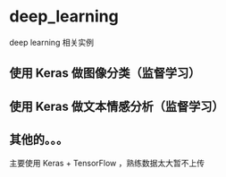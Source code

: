 # deep_learning
deep learning 相关实例

## 使用 Keras 做图像分类（监督学习）
## 使用 Keras 做文本情感分析（监督学习）
## 其他的。。。

主要使用 Keras + TensorFlow ，熟练数据太大暂不上传
